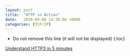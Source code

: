 ```yaml
---
layout: post
title:  "HTTP in Action"
date:   2020-09-08 14:30:00 +0800
categories: [TCP/IP]
---
```


* Do not remove this line (it will not be displayed)
{:toc}


[Understand HTTP3 in 5 minutes](https://www.jesuisundev.com/en/understand-http3-in-5-minutes/?from=timeline&isappinstalled=0)



